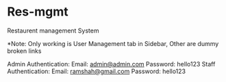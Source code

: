 # Res-mgmt
Restaurent management System

*Note: Only working is User Management tab in Sidebar, Other are dummy broken links

Admin Authentication:
  Email: admin@admin.com
  Password: hello123
Staff Authentication:
  Email: ramshah@gmail.com
  Password: hello123
